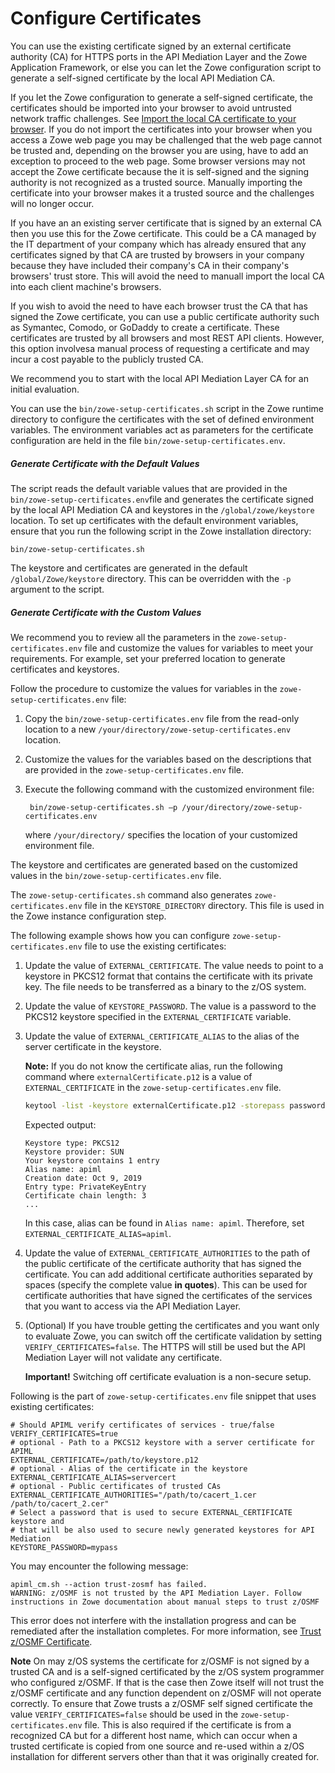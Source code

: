 # Configure Certificates 

You can use the existing certificate signed by an external certificate authority (CA) for HTTPS ports in the API Mediation Layer and the Zowe Application Framework, or else you can let the Zowe configuration script to generate a self-signed certificate by the local API Mediation CA.

If you let the Zowe configuration to generate a self-signed certificate, the certificates should be imported into your browser to avoid untrusted network traffic challenges. See [Import the local CA certificate to your browser](../extend/extend-apiml/api-mediation-security.md#import-the-local-ca-certificate-to-your-browser).  If you do not import the certificates into your browser when you access a Zowe web page you may be challenged that the web page cannot be trusted and, depending on the browser you are using, have to add an exception to proceed to the web page.  Some browser versions may not accept the Zowe certificate because the it is self-signed and the signing authority is not recognized as a trusted source.  Manually importing the certificate into your browser makes it a trusted source and the challenges will no longer occur.  

If you have an an existing server certificate that is signed by an external CA then you use this for the Zowe certificate. This could be a CA managed by the IT department of your company which has already ensured that any certificates signed by that CA are trusted by browsers in your company because they have included their company's CA in their company's browsers' trust store.  This will avoid the need to manuall import the local CA into each client machine's browsers.  
 
If you wish to avoid the need to have each browser trust the CA that has signed the Zowe certificate, you can use a public certificate authority such as Symantec, Comodo, or GoDaddy to create a certificate. These certificates are trusted by all browsers and most REST API clients. However, this option involvesa manual process of requesting a certificate and may incur a cost payable to the publicly trusted CA.

We recommend you to start with the local API Mediation Layer CA for an initial evaluation.

You can use the `bin/zowe-setup-certificates.sh` script in the Zowe runtime directory to configure the certificates with the set of defined environment variables. The environment variables act as parameters for the certificate configuration are held in the file `bin/zowe-setup-certificates.env`.

##### Generate Certificate with the Default Values

The script reads the default variable values that are provided in the `bin/zowe-setup-certificates.env`file and generates the certificate signed by the local API Mediation CA and keystores in the `/global/zowe/keystore` location. To set up certificates with the default environment variables, ensure that you run the following script in the Zowe installation directory:

```shell script
bin/zowe-setup-certificates.sh
```

The keystore and certificates are generated in the default `/global/Zowe/keystore` directory.  This can be overridden with the `-p` argument to the script.  

##### Generate Certificate with the Custom Values

We recommend you to review all the parameters in the `zowe-setup-certificates.env` file and customize 
the values for variables  to meet your requirements. For example, set your preferred location to 
generate certificates and keystores. 

Follow the procedure to customize the values for variables in the `zowe-setup-certificates.env` file:

1. Copy the `bin/zowe-setup-certificates.env` file from the read-only location to a new 
    `/your/directory/zowe-setup-certificates.env` location.  
    
2. Customize the values for the variables based on the descriptions that are provided in the 
    `zowe-setup-certificates.env` file. 
    
3. Execute the following command with the customized environment file:
   ```shell script
    bin/zowe-setup-certificates.sh –p /your/directory/zowe-setup-certificates.env
   ```
   where `/your/directory/` specifies the location of your customized environment file. 
   
The keystore and certificates are generated based on the customized values in the 
`bin/zowe-setup-certificates.env` file.

The `zowe-setup-certificates.sh` command also generates `zowe-certificates.env` file in the 
`KEYSTORE_DIRECTORY` directory. This file is used in the Zowe instance configuration step. 
   
The following example shows how you can configure `zowe-setup-certificates.env` file to use the 
existing certificates:

1. Update the value of `EXTERNAL_CERTIFICATE`. The value needs to point to a keystore in PKCS12 format
   that contains the certificate with its private key. The file needs to be transferred as a binary to
   the z/OS system.

2. Update the value of `KEYSTORE_PASSWORD`. The value is a password to the PKCS12 keystore specified 
   in the `EXTERNAL_CERTIFICATE` variable.
    
3. Update the value of `EXTERNAL_CERTIFICATE_ALIAS` to the alias of the server certificate in the
   keystore.
   
    **Note:** If you do not know the certificate alias, run the following command where 
    `externalCertificate.p12` is a value of  `EXTERNAL_CERTIFICATE` in the 
    `zowe-setup-certificates.env` file.

   ```sh
   keytool -list -keystore externalCertificate.p12 -storepass password -storetype pkcs12 -v
   ```
   Expected output:
   ```
   Keystore type: PKCS12
   Keystore provider: SUN
   Your keystore contains 1 entry
   Alias name: apiml
   Creation date: Oct 9, 2019
   Entry type: PrivateKeyEntry
   Certificate chain length: 3
   ...
   ```
   In this case, alias can be found in `Alias name: apiml`. Therefore, set `EXTERNAL_CERTIFICATE_ALIAS=apiml`.
      
4. Update the value of `EXTERNAL_CERTIFICATE_AUTHORITIES` to the path of the public certificate of the 
   certificate authority that has signed the certificate. You can add additional certificate authorities 
   separated by spaces (specify the complete value **in quotes**). This can be used for certificate authorities 
   that have signed the certificates of the services that you want to access via the API Mediation Layer.

5. (Optional) If you have trouble getting the certificates and you want only to evaluate Zowe,
    you can switch off the certificate validation by setting `VERIFY_CERTIFICATES=false`. The HTTPS 
    will still be used but the API Mediation Layer will not validate any certificate.

    **Important!** Switching off certificate evaluation is a non-secure setup.

Following is the part of `zowe-setup-certificates.env` file snippet that uses existing certificates:
```shell script
# Should APIML verify certificates of services - true/false
VERIFY_CERTIFICATES=true
# optional - Path to a PKCS12 keystore with a server certificate for APIML
EXTERNAL_CERTIFICATE=/path/to/keystore.p12
# optional - Alias of the certificate in the keystore
EXTERNAL_CERTIFICATE_ALIAS=servercert
# optional - Public certificates of trusted CAs
EXTERNAL_CERTIFICATE_AUTHORITIES="/path/to/cacert_1.cer /path/to/cacert_2.cer"
# Select a password that is used to secure EXTERNAL_CERTIFICATE keystore and 
# that will be also used to secure newly generated keystores for API Mediation
KEYSTORE_PASSWORD=mypass
```

You may encounter the following message:

```
apiml_cm.sh --action trust-zosmf has failed.
WARNING: z/OSMF is not trusted by the API Mediation Layer. Follow instructions in Zowe documentation about manual steps to trust z/OSMF
```

This error does not interfere with the installation progress and can be remediated after the installation completes.
For more information, see [Trust z/OSMF Certificate](../extend/extend-apiml/api-mediation-security.md#trust-a-z-osmf-certificate).

**Note** On may z/OS systems the certificate for z/OSMF is not signed by a trusted CA and is a self-signed certificated by the z/OS system programmer who configured z/OSMF.  If that is the case then Zowe itself will not trust the z/OSMF certificate and any function dependent on z/OSMF will not operate correctly.  To ensure that Zowe trusts a z/OSMF self signed certificate the value `VERIFY_CERTIFICATES=false` should be used in the `zowe-setup-certificates.env` file.  This is also required if the certificate is from a recognized CA but for a different host name, which can occur when a trusted certificate is copied from one source and re-used within a z/OS installation for different servers other than that it was originally created for.   